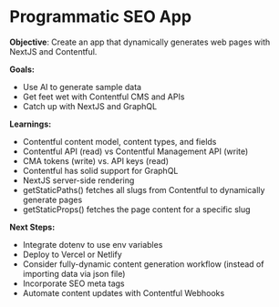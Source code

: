 # Programmatic SEO App

**Objective**: Create an app that dynamically generates web pages with NextJS and Contentful.

**Goals:**
* Use AI to generate sample data
* Get feet wet with Contentful CMS and APIs
* Catch up with NextJS and GraphQL

**Learnings:**
* Contentful content model, content types, and fields
* Contentful API (read) vs Contentful Management API (write)
* CMA tokens (write) vs. API keys (read)
* Contentful has solid support for GraphQL
* NextJS server-side rendering
* getStaticPaths() fetches all slugs from Contentful to dynamically generate pages
* getStaticProps() fetches the page content for a specific slug

**Next Steps:**
* Integrate dotenv to use env variables
* Deploy to Vercel or Netlify
* Consider fully-dynamic content generation workflow (instead of importing data via json file)
* Incorporate SEO meta tags
* Automate content updates with Contentful Webhooks 
